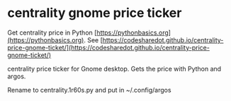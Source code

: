 # centrality gnome price ticker

Get centrality price in Python [https://pythonbasics.org](https://pythonbasics.org).
See [https://codesharedot.github.io/centrality-price-gnome-ticket/](https://codesharedot.github.io/centrality-price-gnome-ticket/)

centrality price ticker for Gnome desktop. Gets the price with Python and argos.

Rename to centrality.1r60s.py and put in ~/.config/argos
